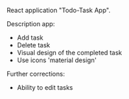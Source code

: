 React application "Todo-Task App".

Description app:
- Add task
- Delete task
- Visual design of the completed task
- Use icons 'material design'

Further corrections:
- Ability to edit tasks

